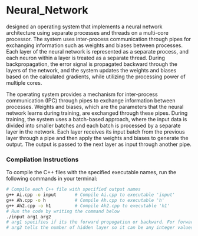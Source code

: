 # Neural_Network
designed an operating system that implements a neural network architecture using separate
processes and threads on a multi-core processor. The system uses inter-process communication
through pipes for exchanging information such as weights and biases between processes. Each layer of
the neural network is represented as a separate process, and each neuron within a layer is
treated as a separate thread. During backpropagation, the error signal is propagated backward
through the layers of the network, and the system updates the weights and biases based on the
calculated gradients, while utilizing the processing power of multiple cores.

The operating system provides a mechanism for inter-process communication (IPC) through pipes
to exchange information between processes. Weights and biases, which are the parameters that the
neural network learns during training, are exchanged through these pipes.
During training, the system uses a batch-based approach, where the input data is divided into
smaller batches and each batch is processed by a separate layer in the network. Each layer receives
its input batch from the previous layer through a pipe and then apply the weights and biases to generate
the output. The output is passed to the next layer as input through another pipe.

### Compilation Instructions

To compile the C++ files with the specified executable names, run the following commands in your terminal:

```bash
# Compile each C++ file with specified output names
g++ Ai.cpp -o input       # Compile Ai.cpp to executable 'input'
g++ Ah.cpp -o h           # Compile Ah.cpp to executable 'h'
g++ Ah2.cpp -o h1         # Compile Ah2.cpp to executable 'h1'
# Run the code by writing the command below
./input arg1 arg2
# arg1 specifies if its the forward propogation or backward. For forward arg1 should be '1'.
# arg2 tells the number of hidden layer so it can be any integer values lets say '4'.


